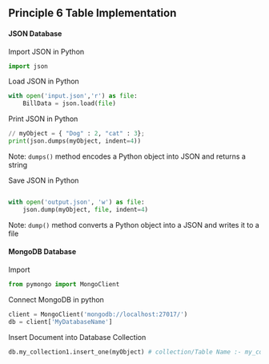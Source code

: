 
## Principle 6 Table Implementation

#### JSON Database

Import JSON in Python
```python
import json
```

Load JSON in Python
```python
with open('input.json','r') as file:
	BillData = json.load(file)
```

Print JSON in Python
```python
// myObject = { "Dog" : 2, "cat" : 3};
print(json.dumps(myObject, indent=4))
```
Note: `dumps()` method encodes a Python object into JSON and returns a string

Save JSON in Python
```python

with open('output.json', 'w') as file:
	json.dump(myObject, file, indent=4) 
```
Note:  `dump()` method converts a Python object into a JSON and writes it to a file


#### MongoDB Database

Import 
```python
from pymongo import MongoClient
```

Connect MongoDB in python
```python
client = MongoClient('mongodb://localhost:27017/')
db = client['MyDatabaseName']
```

Insert Document into Database Collection
```python
db.my_collection1.insert_one(myObject) # collection/Table Name :- my_collection1
```

